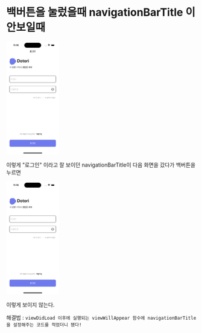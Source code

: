# 백버튼을 눌렀을때 navigationBarTitle 이 안보일때

<img src="보일때.png" width="140" height="300"/>

이렇게 "로그인" 이라고 잘 보이던 navigationBarTitle이 다음 화면을 갔다가 백버튼을 누르면

<img src="안보일때.png" width="140" height="300"/>

이렇게 보이지 않는다.

해결법 : ``` viewDidLoad 이후에 실행되는 viewWillAppear 함수에 navigationBarTitle을 설정해주는 코드를 적었더니 됐다! ```
